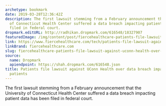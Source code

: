 ```yaml
---
archetype: bookmark
date: 2019-03-28T12:36:42Z
description: The first lawsuit stemming from a February announcement that the University
  of Connecticut Health Center suffered a data breach impacting patient data has been
  filed in federal court.
dropmark.editURL: http://radhikan.dropmark.com/616548/18327907
featuredImage: /img/content/post/fiercehealthcare-patients-file-lawsuit-against-uconn-health-over-data-breach-impacting-300k-patients.jpg
link: https://www.fiercehealthcare.com/tech/patients-file-lawsuit-against-uconn-health-over-data-breach-impacting-300k-patients
linkBrand: fiercehealthcare.com
slug: fiercehealthcare-patients-file-lawsuit-against-uconn-health-over-data-breach-impacting-300k-patients
source:
  name: Dropmark
  apiendpoint: https://shah.dropmark.com/616548.json
title: Patients file lawsuit against UConn Health over data breach impacting 300K
  patients
---
```

The first lawsuit stemming from a February announcement that the University of Connecticut Health Center suffered a data breach impacting patient data has been filed in federal court.
